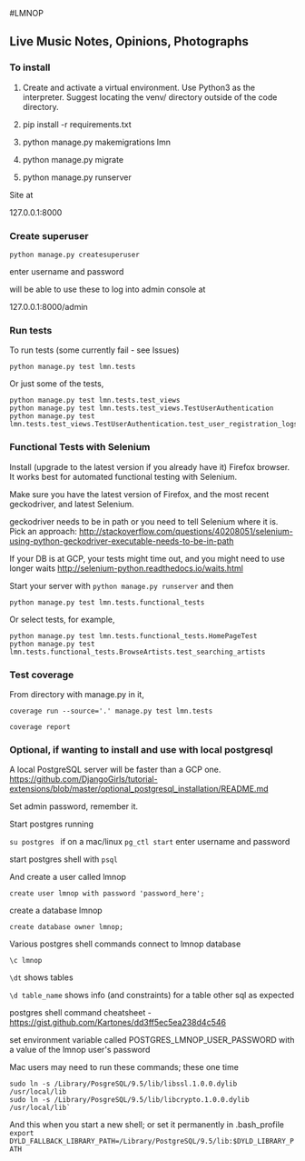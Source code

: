 #LMNOP

## Live Music Notes, Opinions, Photographs


### To install

1. Create and activate a virtual environment. Use Python3 as the interpreter. Suggest locating the venv/ directory outside of the code directory.

2. pip install -r requirements.txt

3. python manage.py makemigrations lmn

4. python manage.py migrate

5. python manage.py runserver

Site at

127.0.0.1:8000

### Create superuser


`python manage.py createsuperuser`

enter username and password

will be able to use these to log into admin console at

127.0.0.1:8000/admin


### Run tests

To run tests  (some currently fail - see Issues)

```
python manage.py test lmn.tests
```

Or just some of the tests,

```
python manage.py test lmn.tests.test_views
python manage.py test lmn.tests.test_views.TestUserAuthentication
python manage.py test lmn.tests.test_views.TestUserAuthentication.test_user_registration_logs_user_in
```


### Functional Tests with Selenium

Install (upgrade to the latest version if you already have it) Firefox browser. It works best for automated functional testing with Selenium.

Make sure you have the latest version of Firefox, and the most recent geckodriver, and latest Selenium.

geckodriver needs to be in path or you need to tell Selenium where it is. Pick an approach: http://stackoverflow.com/questions/40208051/selenium-using-python-geckodriver-executable-needs-to-be-in-path

If your DB is at GCP, your tests might time out, and you might need to use longer waits http://selenium-python.readthedocs.io/waits.html

Start your server with `python manage.py runserver` and then

```
python manage.py test lmn.tests.functional_tests
```

Or select tests, for example,
```
python manage.py test lmn.tests.functional_tests.HomePageTest
python manage.py test lmn.tests.functional_tests.BrowseArtists.test_searching_artists
```


### Test coverage

From directory with manage.py in it,

```
coverage run --source='.' manage.py test lmn.tests

coverage report
```


### Optional, if wanting to install and use with local postgresql

A local PostgreSQL server will be faster than a GCP one.
https://github.com/DjangoGirls/tutorial-extensions/blob/master/optional_postgresql_installation/README.md

Set admin password, remember it.

Start postgres running

`su postgres ` if on a mac/linux
`pg_ctl start`  enter username and password

start postgres shell with `psql`

And create a user called lmnop

```
create user lmnop with password 'password_here';
```

create a database lmnop

```
create database owner lmnop;
```

Various postgres shell commands
connect to lmnop database

```
\c lmnop
```

`\dt`    shows tables

`\d table_name`   shows info (and constraints) for a table
other sql as expected

postgres shell command cheatsheet - https://gist.github.com/Kartones/dd3ff5ec5ea238d4c546

set environment variable called
POSTGRES_LMNOP_USER_PASSWORD
with a value of the lmnop user's password


Mac users may need to run these commands; these one time

```
sudo ln -s /Library/PosgreSQL/9.5/lib/libssl.1.0.0.dylib /usr/local/lib
sudo ln -s /Library/PosgreSQL/9.5/lib/libcrypto.1.0.0.dylib /usr/local/lib`
```

And this when you start a new shell; or set it permanently in .bash_profile
`export DYLD_FALLBACK_LIBRARY_PATH=/Library/PostgreSQL/9.5/lib:$DYLD_LIBRARY_PATH`
